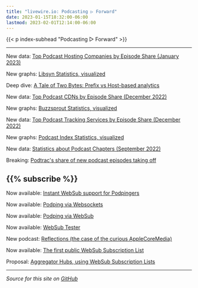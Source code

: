 ```yaml
---
title: "livewire.io: Podcasting ▷ Forward"
date: 2023-01-15T18:32:00-06:00
lastmod: 2023-02-01T12:14:00-06:00
---
```


{{< p index-subhead "Podcasting ▷ Forward" >}}

---

New data: [Top Podcast Hosting Companies by Episode Share (January 2023)](/podcast-hosts-by-episode-share)

New graphs: [Libsyn Statistics, visualized](/libsyn-stats-visualized)

Deep dive: [A Tale of Two Bytes: Prefix vs Host-based analytics](/a-tale-of-two-bytes-prefix-vs-host-based-analytics)

New data: [Top Podcast CDNs by Episode Share (December 2022)](/podcast-cdns-by-episode-share)

New graphs: [Buzzsprout Statistics, visualized](/buzzsprout-stats-visualized)

New data: [Top Podcast Tracking Services by Episode Share (December 2022)](/podcast-trackers-by-episode-share)

New graphs: [Podcast Index Statistics, visualized](/podcast-index-stats-visualized)

New data: [Statistics about Podcast Chapters (September 2022)](/podcast-chapters-stats)

Breaking: [Podtrac's share of new podcast episodes taking off](/podtrac-share-of-new-episodes-taking-off)

{{% subscribe %}}
---

Now available: [Instant WebSub support for Podpingers](/instant-websub-for-podpingers)

Now available: [Podping via Websockets](/podping-via-websockets)

Now available: [Podping via WebSub](/podping-via-websub)

Now available: [WebSub Tester](/websub-tester)

New podcast: [Reflections (the case of the curious AppleCoreMedia)](/new-podcast-reflections)

Now available: [The first public WebSub Subscription List](/first-public-subscription-list)

Proposal: [Aggregator Hubs, using WebSub Subscription Lists](/aggregator-hubs)

---

*Source for this site on [GitHub](https://github.com/skymethod/livewire-web)*
